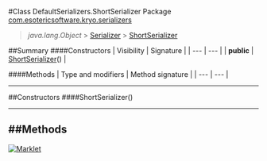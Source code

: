 #Class DefaultSerializers.ShortSerializer
Package [com.esotericsoftware.kryo.serializers](README.md)<br>

> *java.lang.Object* > [Serializer](../Serializer.md) > [ShortSerializer](ShortSerializer.md)






##Summary
####Constructors
| Visibility | Signature |
| --- | --- |
| **public** | [ShortSerializer](#shortserializer)() |

####Methods
| Type and modifiers | Method signature |
| --- | --- |

---


##Constructors
####ShortSerializer()
> 


---


##Methods
---

[![Marklet](https://img.shields.io/badge/Generated%20by-Marklet-green.svg)](https://github.com/Faylixe/marklet)